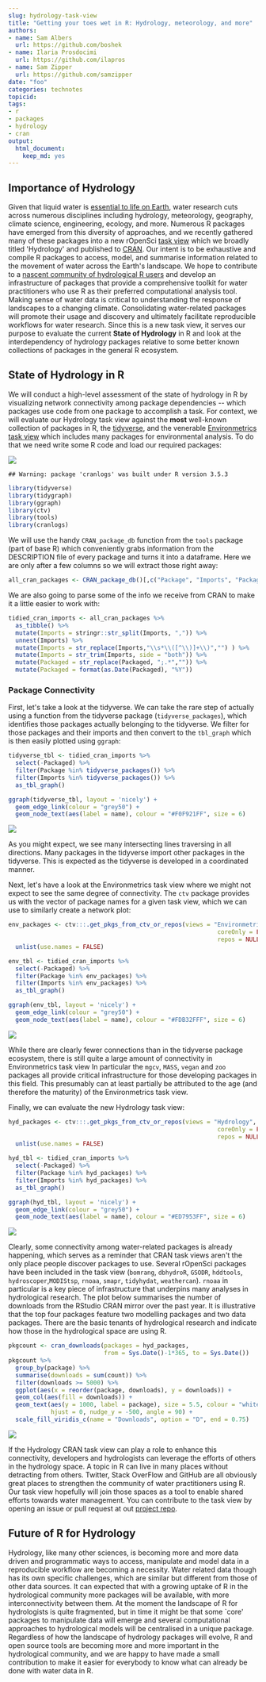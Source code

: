 ```yaml
---
slug: hydrology-task-view
title: "Getting your toes wet in R: Hydrology, meteorology, and more"
authors:
- name: Sam Albers
  url: https://github.com/boshek
- name: Ilaria Prosdocimi
  url: https://github.com/ilapros
- name: Sam Zipper
  url: https://github.com/samzipper
date: "foo"
categories: technotes
topicid:
tags:
- r
- packages
- hydrology
- cran
output:
  html_document:
    keep_md: yes
---
```




## Importance of Hydrology
Given that liquid water is [essential to life on Earth](https://www.amnh.org/explore/science-topics/water-and-life-on-earth), water research cuts across numerous disciplines including hydrology, meteorology, geography, climate science, engineering, ecology, and more. Numerous R packages have emerged from this diversity of approaches, and we recently gathered many of these packages into a new rOpenSci [task view](https://github.com/ropensci/Hydrology) which we broadly titled 'Hydrology' and published to [CRAN](https://CRAN.R-project.org/view=Hydrology). Our intent is to be exhaustive and compile R packages to access, model, and summarise information related to the movement of water across the Earth's landscape. We hope to contribute to a [nascent community of hydrological R users](https://www.hydrol-earth-syst-sci-discuss.net/hess-2019-50/) and develop an infrastructure of packages that provide a comprehensive toolkit for water practitioners who use R as their preferred computational analysis tool. Making sense of water data is critical to understanding the response of landscapes to a changing climate. Consolidating water-related packages will promote their usage and discovery and ultimately facilitate reproducible workflows for water research. Since this is a new task view, it serves our purpose to evaluate the current **State of Hydrology** in R and look at the interdependency of hydrology packages relative to some better known collections of packages in the general R ecosystem. 

## State of Hydrology in R
We will conduct a high-level assessment of the state of hydrology in R by visualizing network connectivity among package dependencies -- which packages use code from one package to accomplish a task. For context, we will evaluate our Hydrology task view against the **most** well-known collection of packages in R, the [tidyverse](https://www.tidyverse.org/), and the venerable [Environmetrics task view](https://CRAN.R-project.org/view=Environmetrics
) which includes many packages for environmental analysis. To do that we need write some R code and load our required packages:

![](https://media.giphy.com/media/xT8qBmSnYDXS21ZvHO/giphy.gif)


```
## Warning: package 'cranlogs' was built under R version 3.5.3
```


```r
library(tidyverse)
library(tidygraph)
library(ggraph)
library(ctv)
library(tools)
library(cranlogs)
```




We will use the handy `CRAN_package_db` function from the `tools` package (part of base R) which conveniently grabs information from the DESCRIPTION file of every package and turns it into a dataframe. Here we are only after a few columns so we will extract those right away:

```r
all_cran_packages <- CRAN_package_db()[,c("Package", "Imports", "Packaged")] 
```

We are also going to parse some of the info we receive from CRAN to make it a little easier to work with:

```r
tidied_cran_imports <- all_cran_packages %>% 
  as_tibble() %>% 
  mutate(Imports = stringr::str_split(Imports, ",")) %>% 
  unnest(Imports) %>% 
  mutate(Imports = str_replace(Imports,"\\s*\\([^\\)]+\\)","") ) %>%
  mutate(Imports = str_trim(Imports, side = "both")) %>%  
  mutate(Packaged = str_replace(Packaged, ";.*","")) %>%
  mutate(Packaged = format(as.Date(Packaged), "%Y")) 
```

### Package Connectivity

First, let's take a look at the tidyverse. We can take the rare step of actually using a function from the tidyverse package (`tidyverse_packages`), which identifies those packages actually belonging to the tidyverse. We filter for those packages and their imports and then convert to the `tbl_graph` which is then easily plotted using `ggraph`:

```r
tidyverse_tbl <- tidied_cran_imports %>% 
  select(-Packaged) %>% 
  filter(Package %in% tidyverse_packages()) %>%
  filter(Imports %in% tidyverse_packages()) %>%
  as_tbl_graph() 

ggraph(tidyverse_tbl, layout = 'nicely') + 
  geom_edge_link(colour = "grey50") + 
  geom_node_text(aes(label = name), colour = "#F0F921FF", size = 6) 
```

![](blog_post_files/figure-html/unnamed-chunk-6-1.png)<!-- -->

As you might expect, we see many intersecting lines traversing in all directions. Many packages in the tidyverse import other packages in the tidyverse. This is expected as the tidyverse is developed in a coordinated manner. 

Next, let's have a look at the Environmetrics task view where we might not expect to see the same degree of connectivity. The `ctv` package provides us with the vector of package names for a given task view, which we can use to similarly create a network plot:


```r
env_packages <- ctv:::.get_pkgs_from_ctv_or_repos(views = "Environmetrics", 
                                                           coreOnly = FALSE, 
                                                           repos = NULL) %>% 
  unlist(use.names = FALSE)

env_tbl <- tidied_cran_imports %>%
  select(-Packaged) %>% 
  filter(Package %in% env_packages) %>%
  filter(Imports %in% env_packages) %>%
  as_tbl_graph()

ggraph(env_tbl, layout = 'nicely') + 
  geom_edge_link(colour = "grey50") + 
  geom_node_text(aes(label = name), colour = "#FDB32FFF", size = 6) 
```

![](blog_post_files/figure-html/unnamed-chunk-7-1.png)<!-- -->

While there are clearly fewer connections than in the tidyverse package ecosystem, there is still quite a large amount of connectivity in Environmetrics task view In particular the `mgcv`, `MASS`, `vegan` and `zoo` packages all provide critical infrastructure for those developing packages in this field. This presumably can at least partially be attributed to the age (and therefore the maturity) of the Environmetrics task view. 

Finally, we can evaluate the new Hydrology task view:


```r
hyd_packages <- ctv:::.get_pkgs_from_ctv_or_repos(views = "Hydrology", 
                                                           coreOnly = FALSE, 
                                                           repos = NULL) %>% 
  unlist(use.names = FALSE)

hyd_tbl <- tidied_cran_imports %>% 
  select(-Packaged) %>% 
  filter(Package %in% hyd_packages) %>% 
  filter(Imports %in% hyd_packages) %>% 
  as_tbl_graph() 

ggraph(hyd_tbl, layout = 'nicely') + 
  geom_edge_link(colour = "grey50") + 
  geom_node_text(aes(label = name), colour = "#ED7953FF", size = 6)
```

![](blog_post_files/figure-html/unnamed-chunk-8-1.png)<!-- -->

Clearly, some connectivity among water-related packages is already happening, which serves as a reminder that CRAN task views aren't the only place people discover packages to use. Several rOpenSci packages have been included in the task view (`bomrang`, `dbhydroR`, `GSODR`, `hddtools`, `hydroscoper`,`MODIStsp`, `rnoaa`, `smapr`, `tidyhydat`, `weathercan`). `rnoaa` in particular is a key piece of infrastructure that underpins many analyses in hydrological research. The plot below summarises the number of downloads from the RStudio CRAN mirror over the past year. It is illustrative that the top four packages feature two modelling packages and two data packages. There are the basic tenants of hydrological research and indicate how those in the hydrological space are using R.   


```r
pkgcount <- cran_downloads(packages = hyd_packages, 
                           from = Sys.Date()-1*365, to = Sys.Date())
pkgcount %>%
  group_by(package) %>%
  summarise(downloads = sum(count)) %>%
  filter(downloads >= 5000) %>%
  ggplot(aes(x = reorder(package, downloads), y = downloads)) +
  geom_col(aes(fill = downloads)) +
  geom_text(aes(y = 1000, label = package), size = 5.5, colour = "white", 
            hjust = 0, nudge_y = -500, angle = 90) +
  scale_fill_viridis_c(name = "Downloads", option = "D", end = 0.75) 
```

![](blog_post_files/figure-html/countDownloads-1.png)<!-- -->

If the Hydrology CRAN task view can play a role to enhance this connectivity, developers and hydrologists can leverage the efforts of others in the hydrology space. A topic in R can live in many places without detracting from others. Twitter, Stack OverFlow and GitHub are all obviously great places to strengthen the community of water practitioners using R. Our task view hopefully will join those spaces as a tool to enable shared efforts towards water management. You can contribute to the task view by opening an issue or pull request at out [project repo](https://github.com/ropensci/Hydrology).


## Future of R for Hydrology

Hydrology, like many other sciences, is becoming more and more data driven and programmatic ways to access, manipulate and model data in a reproducible workflow are becoming a necessity. 
Water related data though has its own specific challenges, which are similar but different from those of other data sources. It can expected that with a growing uptake of R in the hydrological community more packages will be available, with more interconnectivity between them. At the moment the landscape of R for hydrologists is quite fragmented, but in time it might be that some `core' packages to manipulate data will emerge and several computational approaches to hydrological models will be centralised in a unique package. 
Regardless of how the landscape of hydrology packages will evolve, R and open source tools are becoming more and more important in the hydrological community, and we are happy to have made a small contribution to make it easier for everybody to know what can already be done with water data in R. 



